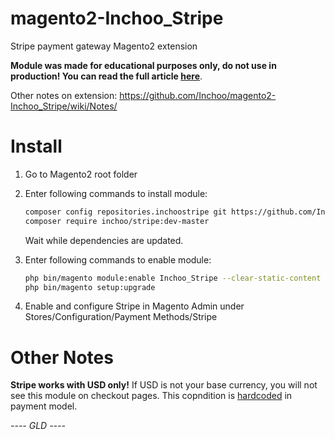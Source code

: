 magento2-Inchoo_Stripe
======================

Stripe payment gateway Magento2 extension

**Module was made for educational purposes only, do not use in production! You can read the full article [here](http://inchoo.net/magento-2/implementing-payment-gateway-magento-2/)**.

Other notes on extension: https://github.com/Inchoo/magento2-Inchoo_Stripe/wiki/Notes/

Install
=======

1. Go to Magento2 root folder

2. Enter following commands to install module:

    ```bash
    composer config repositories.inchoostripe git https://github.com/Inchoo/magento2-Inchoo_Stripe.git
    composer require inchoo/stripe:dev-master
    ```
   Wait while dependencies are updated.

3. Enter following commands to enable module:

    ```bash
    php bin/magento module:enable Inchoo_Stripe --clear-static-content
    php bin/magento setup:upgrade
    ```
4. Enable and configure Stripe in Magento Admin under Stores/Configuration/Payment Methods/Stripe

Other Notes
===========

**Stripe works with USD only!** If USD is not your base currency, you will not see this module on checkout pages. This copndition is [hardcoded](https://github.com/Inchoo/magento2-Inchoo_Stripe/blob/master/Model/Payment.php#L32) in payment model.

*---- GLD ----*